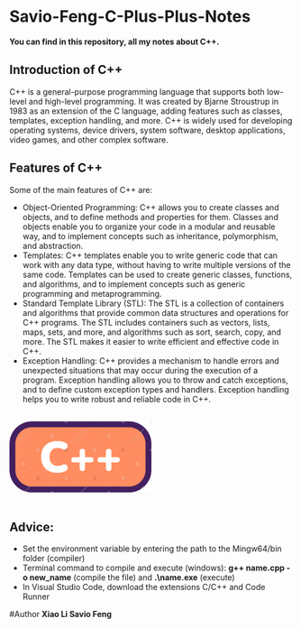 # Savio-Feng-C-Plus-Plus-Notes
**You can find in this repository, all my notes about C++.**
## Introduction of C++
C++ is a general-purpose programming language that supports both low-level and high-level programming. It was created by Bjarne Stroustrup in 1983 as an extension of the C language, adding features such as classes, templates, exception handling, and more. C++ is widely used for developing operating systems, device drivers, system software, desktop applications, video games, and other complex software.

## Features of C++

Some of the main features of C++ are:

- Object-Oriented Programming: C++ allows you to create classes and objects, and to define methods and properties for them. Classes and objects enable you to organize your code in a modular and reusable way, and to implement concepts such as inheritance, polymorphism, and abstraction.
- Templates: C++ templates enable you to write generic code that can work with any data type, without having to write multiple versions of the same code. Templates can be used to create generic classes, functions, and algorithms, and to implement concepts such as generic programming and metaprogramming.
- Standard Template Library (STL): The STL is a collection of containers and algorithms that provide common data structures and operations for C++ programs. The STL includes containers such as vectors, lists, maps, sets, and more, and algorithms such as sort, search, copy, and more. The STL makes it easier to write efficient and effective code in C++.
- Exception Handling: C++ provides a mechanism to handle errors and unexpected situations that may occur during the execution of a program. Exception handling allows you to throw and catch exceptions, and to define custom exception types and handlers. Exception handling helps you to write robust and reliable code in C++.




<br>
<img src="cplusplus.png" width=50% height="auto"><br><br>

## Advice:
 - Set the environment variable by entering the path to the Mingw64/bin folder (compiler)
 - Terminal command to compile and execute (windows): **g++ name.cpp -o new_name** (compile the file)     and      **.\name.exe** (execute)
 - In Visual Studio Code, download the extensions C/C++ and Code Runner

#Author
<b>Xiao Li Savio Feng</b>
